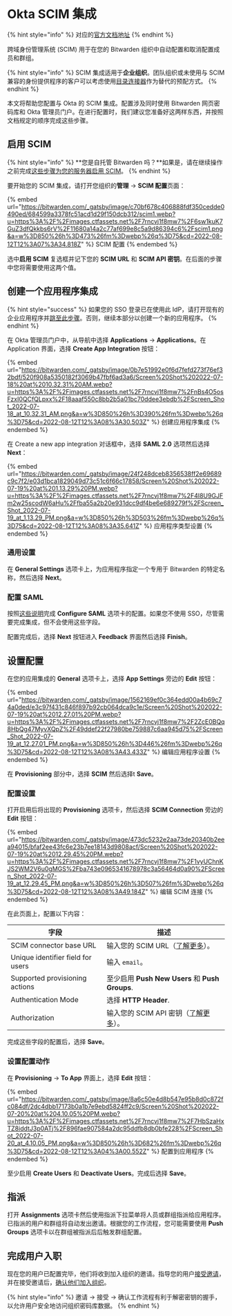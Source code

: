 # Okta SCIM 集成

{% hint style="info" %}
对应的[官方文档地址](https://bitwarden.com/help/okta-scim-integration/)
{% endhint %}

跨域身份管理系统 (SCIM) 用于在您的 Bitwarden 组织中自动配置和取消配置成员和群组。

{% hint style="info" %}
SCIM 集成适用于**企业组织**。团队组织或未使用与 SCIM 兼容的身份提供程序的客户可以考虑使用[目录连接器](../directory-connector/directory-connector-cli.md)作为替代的预配方式。
{% endhint %}

本文将帮助您配置与 Okta 的 SCIM 集成。配置涉及同时使用 Bitwarden 网页密码库和 Okta 管理员门户。在进行配置时，我们建议您准备好这两样东西，并按照文档规定的顺序完成这些步骤。

## 启用 SCIM <a href="#enable-scim" id="enable-scim"></a>

{% hint style="info" %}
**您是自托管 Bitwarden 吗？**如果是，请在继续操作之前完成[这些步骤为您的服务器启用 SCIM](../self-hosting/self-hosting-scim.md)。
{% endhint %}

要开始您的 SCIM 集成，请打开您组织的**管理** → **SCIM 配置**页面：

{% embed url="https://bitwarden.com/_gatsby/image/c70bf678c406888fdf350cedde0490ed/684599a3378fc51acd1d29f150dcb312/scim1.webp?u=https%3A%2F%2Fimages.ctfassets.net%2F7rncvj1f8mw7%2F6sw1kuK7GuZ3dfQkkbs6rV%2F11680a14a2c77af699e8c5a9d86394c6%2Fscim1.png&a=w%3D850%26h%3D473%26fm%3Dwebp%26q%3D75&cd=2022-08-12T12%3A07%3A34.818Z" %}
SCIM 配置
{% endembed %}

选中**启用 SCIM** 复选框并记下您的 **SCIM URL** 和 **SCIM API 密钥**。在后面的步骤中您将需要使用这两个值。

## 创建一个应用程序集成 <a href="#create-an-app-integration" id="create-an-app-integration"></a>

{% hint style="success" %}
如果您的 SSO 登录已在使用此 IdP，请打开现有的企业应用程序并[跳至此步骤](okta-scim-integration.md#enable-provisioning)。否则，继续本部分以创建一个新的应用程序。
{% endhint %}

在 Okta 管理员门户中，从导航中选择 **Applications** → **Applications**。在 Application 界面，选择 **Create App Integration** 按钮：

{% embed url="https://bitwarden.com/_gatsby/image/0b7e51992e0f6d7fefd273f76ef32bdf/520f908a5350182f3069b47fbf6ad3a6/Screen%20Shot%202022-07-18%20at%2010.32.31%20AM.webp?u=https%3A%2F%2Fimages.ctfassets.net%2F7rncvj1f8mw7%2FnBs4O5osFzxI0QCfQLpxx%2F18aaaf550c8bb2b5a01bc70ddee3ebdb%2FScreen_Shot_2022-07-18_at_10.32.31_AM.png&a=w%3D850%26h%3D390%26fm%3Dwebp%26q%3D75&cd=2022-08-12T12%3A08%3A30.503Z" %}
创建应用程序集成
{% endembed %}

在 Create a new app integration 对话框中，选择 **SAML 2.0** 选项然后选择 **Next**：

{% embed url="https://bitwarden.com/_gatsby/image/24f248dceb8356538ff2e69689c9c7f2/e03d1bca1829049d73c51c6f66c17858/Screen%20Shot%202022-07-19%20at%201.13.29%20PM.webp?u=https%3A%2F%2Fimages.ctfassets.net%2F7rncvj1f8mw7%2F4I8U9GJFm2w25scodW6aHu%2Ffba55a2b20e931dcc9df4be6e689279f%2FScreen_Shot_2022-07-19_at_1.13.29_PM.png&a=w%3D850%26h%3D503%26fm%3Dwebp%26q%3D75&cd=2022-08-12T12%3A08%3A35.641Z" %}
应用程序类型设置
{% endembed %}

### 通用设置 <a href="#general-settings" id="general-settings"></a>

在 **General Settings** 选项卡上，为应用程序指定一个专用于 Bitwarden 的特定名称，然后选择 **Next**。

### 配置 SAML <a href="#configure-saml" id="configure-saml"></a>

按照[这些说明](../login-with-sso/implementation-guides/okta-saml-implementation.md#configure-saml)完成 **Configure SAML** 选项卡的配置。如果您不使用 SSO，尽管需要完成集成，但不会使用这些字段。

配置完成后，选择 **Next** 按钮进入 **Feedback** 界面然后选择 **Finish**。

## 设置配置 <a href="#setup-provisioning" id="setup-provisioning"></a>

在您的应用集成的 **General** 选项卡上，选择 **App Settings** 旁边的 **Edit** 按钮：

{% embed url="https://bitwarden.com/_gatsby/image/1562169ef0c364edd00a4b69c74a0ded/e3c97f431c846f897b92cb064dca9c1e/Screen%20Shot%202022-07-19%20at%2012.27.01%20PM.webp?u=https%3A%2F%2Fimages.ctfassets.net%2F7rncvj1f8mw7%2F2ZcE0BQq8HbQg47MyvXQpZ%2F49ddef22f27980be759887c6aa945d75%2FScreen_Shot_2022-07-19_at_12.27.01_PM.png&a=w%3D850%26h%3D446%26fm%3Dwebp%26q%3D75&cd=2022-08-12T12%3A08%3A43.433Z" %}
编辑应用程序设置
{% endembed %}

在 **Provisioning** 部分中，选择 **SCIM** 然后选择t **Save**。

### 配置设置 <a href="#provisioning-settings" id="provisioning-settings"></a>

打开启用后将出现的 **Provisioning** 选项卡，然后选择 **SCIM Connection** 旁边的 **Edit** 按钮：

{% embed url="https://bitwarden.com/_gatsby/image/473dc5232e2aa73de20340b2eea94015/bfaf2ee43fc6e23b7ee18143d9808acf/Screen%20Shot%202022-07-19%20at%2012.29.45%20PM.webp?u=https%3A%2F%2Fimages.ctfassets.net%2F7rncvj1f8mw7%2F1vyUChnKJS2WM2V6u0gMGS%2Fba743e0965341678978c3a56464d0a90%2FScreen_Shot_2022-07-19_at_12.29.45_PM.png&a=w%3D850%26h%3D507%26fm%3Dwebp%26q%3D75&cd=2022-08-12T12%3A08%3A49.184Z" %}
编辑 SCIM 连接
{% endembed %}

在此页面上，配置以下内容：

| **字段**                            | **描述**                                                          |
| --------------------------------- | --------------------------------------------------------------- |
| SCIM connector base URL           | 输入您的 SCIM URL（[了解更多](okta-scim-integration.md#enable-scim)）。    |
| Unique identifier field for users | 输入 `email`。                                                     |
| Supported provisioning actions    | 至少启用 **Push New Users** 和 **Push Groups**.                      |
| Authentication Mode               | 选择 **HTTP Header**.                                             |
| Authorization                     | 输入您的 SCIM API 密钥（[了解更多](okta-scim-integration.md#enable-scim)）。 |

完成这些字段的配置后，选择 **Save**。

### 设置配置动作 <a href="#set-provisioning-actions" id="set-provisioning-actions"></a>

在 **Provisioning** → **To App** 界面上，选择 **Edit** 按钮：

{% embed url="https://bitwarden.com/_gatsby/image/8a6c50e4d8b547e95b8d0c872fc084df/2dc4dbb17173b0a1b7e9ebd5824ff2c9/Screen%20Shot%202022-07-20%20at%204.10.05%20PM.webp?u=https%3A%2F%2Fimages.ctfassets.net%2F7rncvj1f8mw7%2F7HbSzaHxTZ8iddtJ3p0ATj%2F896fae907584a2dc95ddfb8db0bfe228%2FScreen_Shot_2022-07-20_at_4.10.05_PM.png&a=w%3D850%26h%3D682%26fm%3Dwebp%26q%3D75&cd=2022-08-12T12%3A04%3A00.552Z" %}
配置到应用程序
{% endembed %}

至少启用 **Create Users** 和 **Deactivate Users**。完成后选择 **Save**。

## 指派 <a href="#assignments" id="assignments"></a>

打开 **Assignments** 选项卡然后使用指派下拉菜单将人员或群组指派给应用程序。已指派的用户和群组将自动发出邀请。根据您的工作流程，您可能需要使用 **Push Groups** 选项卡以在群组被指派后后触发群组配置。

## 完成用户入职 <a href="#finish-user-onboarding" id="finish-user-onboarding"></a>

现在您的用户已配置完毕，他们将收到加入组织的邀请。指导您的用户[接受邀请](../organizations/user-management.md#accept)，并在接受邀请后，[确认他们加入组织](../organizations/user-management.md#confirm)。

{% hint style="info" %}
邀请 → 接受 → 确认工作流程有利于解密密钥的握手，以允许用户安全地访问组织密码库数据。
{% endhint %}
